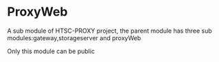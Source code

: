 # ProxyWeb

A sub module of HTSC-PROXY project, the parent module has three sub modules:gateway,storageserver and proxyWeb

Only this module can be public 
